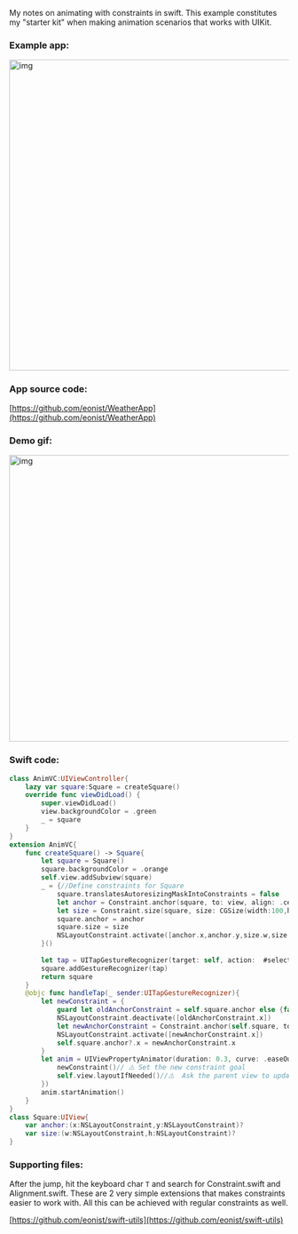 My notes on animating with constraints in swift<!--more-->. This example constitutes my "starter kit" when making animation scenarios that works with UIKit. 

### Example app:

<img width="559.5" alt="img" src="https://rawgit.com/stylekit/img/master/weatherapp_rev1.mov.gif">

### App source code:

[https://github.com/eonist/WeatherApp](https://github.com/eonist/WeatherApp) 

### Demo gif:
<img width="516" alt="img" src="https://rawgit.com/stylekit/img/master/constraint_animation.mov.gif">

### Swift code:

```swift
class AnimVC:UIViewController{
    lazy var square:Square = createSquare()
    override func viewDidLoad() {
        super.viewDidLoad()
        view.backgroundColor = .green
        _ = square
    }
}
extension AnimVC{
    func createSquare() -> Square{
        let square = Square()
        square.backgroundColor = .orange
        self.view.addSubview(square)
        _ = {//Define constraints for Square
            square.translatesAutoresizingMaskIntoConstraints = false
            let anchor = Constraint.anchor(square, to: view, align: .centerCenter, alignTo: .centerCenter)
            let size = Constraint.size(square, size: CGSize(width:100,height:100))
            square.anchor = anchor
            square.size = size
            NSLayoutConstraint.activate([anchor.x,anchor.y,size.w,size.h])
        }()
        
        let tap = UITapGestureRecognizer(target: self, action:  #selector(handleTap))
        square.addGestureRecognizer(tap)
        return square
    }
    @objc func handleTap(_ sender:UITapGestureRecognizer){
        let newConstraint = {
            guard let oldAnchorConstraint = self.square.anchor else {fatalError("err posConstraint not available")}
            NSLayoutConstraint.deactivate([oldAnchorConstraint.x])
            let newAnchorConstraint = Constraint.anchor(self.square, to: self.view, align: .topLeft, alignTo: .topLeft, offset: CGPoint(x:0,y:0))
            NSLayoutConstraint.activate([newAnchorConstraint.x])
            self.square.anchor?.x = newAnchorConstraint.x
        }
        let anim = UIViewPropertyAnimator(duration: 0.3, curve: .easeOut, animations: {
            newConstraint()// ⚠️️ Set the new constraint goal
            self.view.layoutIfNeeded()//⚠️️  Ask the parent view to update its layout
        })
        anim.startAnimation()
    }
}
class Square:UIView{
    var anchor:(x:NSLayoutConstraint,y:NSLayoutConstraint)?
    var size:(w:NSLayoutConstraint,h:NSLayoutConstraint)?
}

```

### Supporting files:

After the jump, hit the keyboard char `T` and search for Constraint.swift and Alignment.swift. These are 2 very simple extensions that makes constraints easier to work with. 
All this can be achieved with regular constraints as well. 

[https://github.com/eonist/swift-utils](https://github.com/eonist/swift-utils) 
